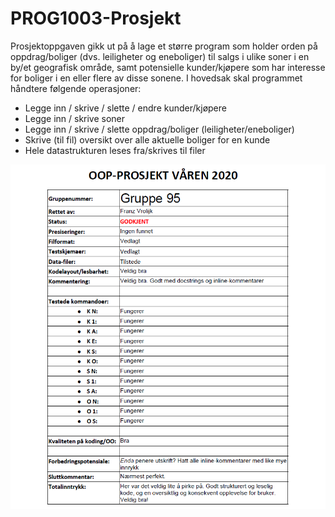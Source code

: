 # PROG1003-Prosjekt


Prosjektoppgaven gikk ut på å lage et større program som holder orden på oppdrag/boliger (dvs. leiligheter og eneboliger) til salgs i ulike soner i en by/et geografisk område, samt potensielle kunder/kjøpere som har interesse for boliger i en eller flere av disse sonene. I hovedsak skal programmet håndtere følgende operasjoner:
* Legge inn / skrive / slette / endre kunder/kjøpere
* Legge inn / skrive soner
* Legge inn / skrive / slette oppdrag/boliger (leiligheter/eneboliger)
* Skrive (til fil) oversikt over alle aktuelle boliger for en kunde
* Hele datastrukturen leses fra/skrives til filer


![picture](Tilbakemelding.PNG)
